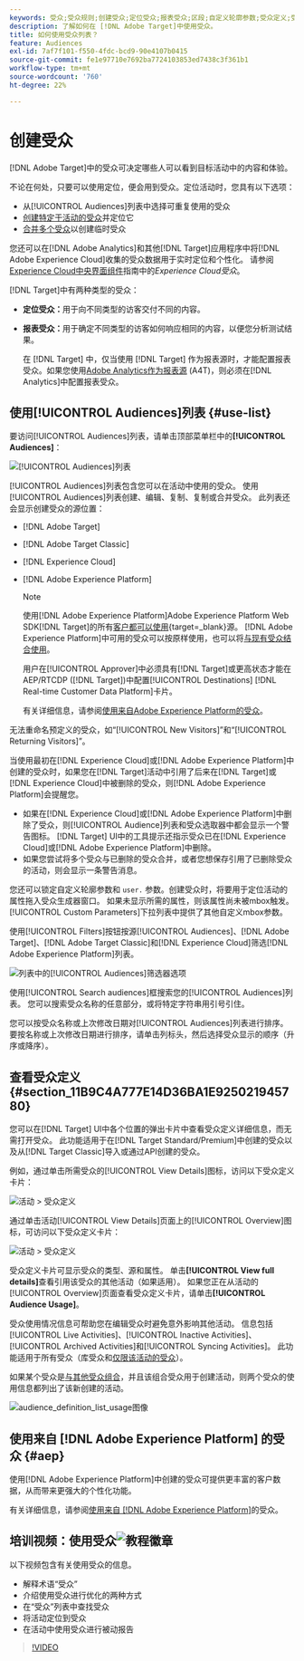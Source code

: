```yaml
---
keywords: 受众;受众规则;创建受众;定位受众;报表受众;区段;自定义轮廓参数;受众定义;受众列表
description: 了解如何在 [!DNL Adobe Target]中使用受众。
title: 如何使用受众列表？
feature: Audiences
exl-id: 7af7f101-f550-4fdc-bcd9-90e4107b0415
source-git-commit: fe1e97710e7692ba7724103853ed7438c3f361b1
workflow-type: tm+mt
source-wordcount: '760'
ht-degree: 22%

---
```


# 创建受众

[!DNL Adobe Target]中的受众可决定哪些人可以看到目标活动中的内容和体验。

不论在何处，只要可以使用定位，便会用到受众。定位活动时，您具有以下选项：

* 从[!UICONTROL Audiences]列表中选择可重复使用的受众
* [创建特定于活动的受众](/help/main/c-target/creating-activity-only-audience.md)并定位它
* [合并多个受众](/help/main/c-target/combining-multiple-audiences.md#concept_A7386F1EA4394BD2AB72399C225981E5)以创建临时受众

您还可以在[!DNL Adobe Analytics]和其他[!DNL Target]应用程序中将[!DNL Adobe Experience Cloud]收集的受众数据用于实时定位和个性化。 请参阅[Experience Cloud中央界面组件](https://experienceleague.adobe.com/docs/core-services/interface/audiences/audience-library.html??lang=zh-Hans)指南中的&#x200B;*Experience Cloud受众*。

[!DNL Target]中有两种类型的受众：

* **定位受众：**&#x200B;用于向不同类型的访客交付不同的内容。
* **报表受众：**&#x200B;用于确定不同类型的访客如何响应相同的内容，以便您分析测试结果。

  在 [!DNL Target] 中，仅当使用 [!DNL Target] 作为报表源时，才能配置报表受众。如果您使用[Adobe Analytics作为报表源](/help/main/c-integrating-target-with-mac/a4t/a4t.md) (A4T)，则必须在[!DNL Analytics]中配置报表受众。

## 使用[!UICONTROL Audiences]列表 {#use-list}

要访问[!UICONTROL Audiences]列表，请单击顶部菜单栏中的&#x200B;**[!UICONTROL Audiences]**：

![[!UICONTROL Audiences]列表](assets/audiences_list.png)

[!UICONTROL Audiences]列表包含您可以在活动中使用的受众。 使用[!UICONTROL Audiences]列表创建、编辑、复制、复制或合并受众。 此列表还会显示创建受众的源位置：

* [!DNL Adobe Target]
* [!DNL Adobe Target Classic]
* [!DNL Experience Cloud]
* [!DNL Adobe Experience Platform]

  >[!NOTE]
  >
  >使用[!DNL Adobe Experience Platform]Adobe Experience Platform Web SDK[!DNL Target]的所有[客户都可以使用](https://experienceleague.adobe.com/docs/target-dev/developer/client-side/aep-web-sdk.html){target=_blank}源。 [!DNL Adobe Experience Platform]中可用的受众可以按原样使用，也可以将[与现有受众结合使用](/help/main/c-target/combining-multiple-audiences.md)。
  >
  >用户在[!UICONTROL Approver]中必须具有[!DNL Target]或更高状态才能在AEP/RTCDP ([!DNL Target])中配置[!UICONTROL Destinations] [!DNL Real-time Customer Data Platform]卡片。
  >
  >有关详细信息，请参阅[使用来自Adobe Experience Platform的受众](#aep)。

无法重命名预定义的受众，如“[!UICONTROL New Visitors]”和“[!UICONTROL Returning Visitors]”。

当使用最初在[!DNL Experience Cloud]或[!DNL Adobe Experience Platform]中创建的受众时，如果您在[!DNL Target]活动中引用了后来在[!DNL Target]或[!DNL Experience Cloud]中被删除的受众，则[!DNL Adobe Experience Platform]会提醒您。

* 如果在[!DNL Experience Cloud]或[!DNL Adobe Experience Platform]中删除了受众，则[!UICONTROL Audience]列表和受众选取器中都会显示一个警告图标。 [!DNL Target] UI中的工具提示还指示受众已在[!DNL Experience Cloud]或[!DNL Adobe Experience Platform]中删除。
* 如果您尝试将多个受众与已删除的受众合并，或者您想保存引用了已删除受众的活动，则会显示一条警告消息。

您还可以锁定自定义轮廓参数和 `user.` 参数。创建受众时，将要用于定位活动的属性拖入受众生成器窗口。 如果未显示所需的属性，则该属性尚未被mbox触发。 [!UICONTROL Custom Parameters]下拉列表中提供了其他自定义mbox参数。

使用[!UICONTROL Filters]按钮按源[!UICONTROL Audiences]、[!DNL Adobe Target]、[!DNL Adobe Target Classic]和[!DNL Experience Cloud]筛选[!DNL Adobe Experience Platform]列表。

![列表中的[!UICONTROL Audiences]筛选器选项](assets/filters.png)

使用[!UICONTROL Search audiences]框搜索您的[!UICONTROL Audiences]列表。 您可以搜索受众名称的任意部分，或将特定字符串用引号引住。

您可以按受众名称或上次修改日期对[!UICONTROL Audiences]列表进行排序。 要按名称或上次修改日期进行排序，请单击列标头，然后选择受众显示的顺序（升序或降序）。

## 查看受众定义 {#section_11B9C4A777E14D36BA1E925021945780}

您可以在[!DNL Target] UI中各个位置的弹出卡片中查看受众定义详细信息，而无需打开受众。 此功能适用于在[!DNL Target Standard/Premium]中创建的受众以及从[!DNL Target Classic]导入或通过API创建的受众。

例如，通过单击所需受众的[!UICONTROL View Details]图标，访问以下受众定义卡片：

![活动 > 受众定义](assets/audience_definition_list.png)

通过单击活动[!UICONTROL View Details]页面上的[!UICONTROL Overview]图标，可访问以下受众定义卡片：

![活动 > 受众定义](assets/view-details-activity-overview.png)

受众定义卡片可显示受众的类型、源和属性。 单击&#x200B;**[!UICONTROL View full details]**&#x200B;查看引用该受众的其他活动（如果适用）。 如果您正在从活动的[!UICONTROL Overview]页面查看受众定义卡片，请单击&#x200B;**[!UICONTROL Audience Usage]**。

受众使用情况信息可帮助您在编辑受众时避免意外影响其他活动。 信息包括[!UICONTROL Live Activities]、[!UICONTROL Inactive Activities]、[!UICONTROL Archived Activities]和[!UICONTROL Syncing Activities]。 此功能适用于所有受众（库受众和[仅限该活动的受众](/help/main/c-target/creating-activity-only-audience.md#concept_A6BADCF530ED4AE1852E677FEBE68483)）。

如果某个受众是[与其他受众组合](/help/main/c-target/combining-multiple-audiences.md)，并且该组合受众用于创建活动，则两个受众的使用信息都列出了该新创建的活动。

![audience_definition_list_usage图像](assets/audience_definition_list_usage.png)

<!--The following audience definition card is for an audience imported from the Adobe Experience Cloud. In this instance, the audience was imported from Adobe Audience Manager (AAM).

![Usage tab on Audience Definition card](assets/audience_definition_mc.png)

The following details are available for these imported audience types:

| Audience Type | Details |
|--- |--- |
|Mobile audience|Marketing Name, Vendor, and Model.<br>The `matches | does not match` operator displays instead of `equals | does not equal`<br>![Imported Mobile Audience](/help/main/c-target/c-audiences/assets/imported_mobile_audience.png).|
|Visitor-behavior audience|**user.categoryAffinity:** `categoryAffinity` with `FAVORITE` parameter.<br>![Imported Category Affinity](/help/main/c-target/c-audiences/assets/imported_category_affinity.png)<br>**Monitoring:** Monitoring service equals true.<br>**No Monitoring Service:** Monitoring service equals false.<br>![Imported Monitoring](/help/main/c-target/c-audiences/assets/imported_monitoring.png)|
|Audiences using the NOT operator|**Single Rule:** Target displays the audience in the format `[All Visitor AND [NOT [rule]`. Single NOT rule displays with AND with `AllVisitor` audience.<br>![Imported Not Audience](/help/main/c-target/c-audiences/assets/imported_not_audience.png)|

Keep the following points in mind as you work with imported audiences:

* Expression target audiences are no longer supported in Target Standard/Premium. 
* Target Standard/Premium does not support some deprecated audiences or has improved operators for ease of use. Because of this, the definition of an imported audience, although working as per definition, does not mean that same is now available for creation in the Standard/Premium interface. For example, Social Audiences are visible with their rules but Target Standard/Premium does not allow social audiences to be created.-->

## 使用来自 [!DNL Adobe Experience Platform] 的受众 {#aep}

使用[!DNL Adobe Experience Platform]中创建的受众可提供更丰富的客户数据，从而带来更强大的个性化功能。

有关详细信息，请参阅[使用来自 [!DNL Adobe Experience Platform]](/help/main/c-integrating-target-with-mac/integrating-with-rtcdp.md#aep)的受众。

## 培训视频：使用受众![教程徽章](/help/main/assets/tutorial.png)

以下视频包含有关使用受众的信息。

* 解释术语“受众”
* 介绍使用受众进行优化的两种方式
* 在“受众”列表中查找受众
* 将活动定位到受众
* 在活动中使用受众进行被动报告

>[!VIDEO](https://video.tv.adobe.com/v/17398)
